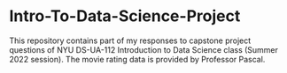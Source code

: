 # Intro-To-Data-Science-Project

This repository contains part of my responses to capstone project questions of NYU DS-UA-112 Introduction to Data Science class (Summer 2022 session). The movie rating data is provided by Professor Pascal. 
